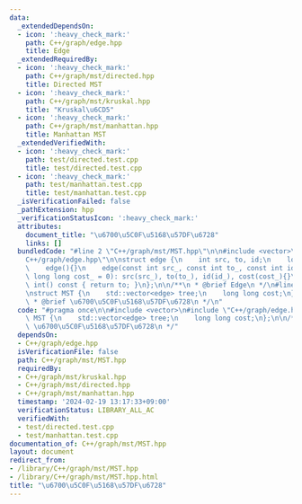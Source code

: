 ```yaml
---
data:
  _extendedDependsOn:
  - icon: ':heavy_check_mark:'
    path: C++/graph/edge.hpp
    title: Edge
  _extendedRequiredBy:
  - icon: ':heavy_check_mark:'
    path: C++/graph/mst/directed.hpp
    title: Directed MST
  - icon: ':heavy_check_mark:'
    path: C++/graph/mst/kruskal.hpp
    title: "Kruskal\u6CD5"
  - icon: ':heavy_check_mark:'
    path: C++/graph/mst/manhattan.hpp
    title: Manhattan MST
  _extendedVerifiedWith:
  - icon: ':heavy_check_mark:'
    path: test/directed.test.cpp
    title: test/directed.test.cpp
  - icon: ':heavy_check_mark:'
    path: test/manhattan.test.cpp
    title: test/manhattan.test.cpp
  _isVerificationFailed: false
  _pathExtension: hpp
  _verificationStatusIcon: ':heavy_check_mark:'
  attributes:
    document_title: "\u6700\u5C0F\u5168\u57DF\u6728"
    links: []
  bundledCode: "#line 2 \"C++/graph/mst/MST.hpp\"\n\n#include <vector>\n#line 2 \"\
    C++/graph/edge.hpp\"\n\nstruct edge {\n    int src, to, id;\n    long long cost;\n\
    \    edge(){}\n    edge(const int src_, const int to_, const int id_ = -1, const\
    \ long long cost_ = 0): src(src_), to(to_), id(id_), cost(cost_){}\n    operator\
    \ int() const { return to; }\n};\n\n/**\n * @brief Edge\n */\n#line 5 \"C++/graph/mst/MST.hpp\"\
    \nstruct MST {\n    std::vector<edge> tree;\n    long long cost;\n};\n\n/**\n\
    \ * @brief \u6700\u5C0F\u5168\u57DF\u6728\n */\n"
  code: "#pragma once\n\n#include <vector>\n#include \"C++/graph/edge.hpp\"\nstruct\
    \ MST {\n    std::vector<edge> tree;\n    long long cost;\n};\n\n/**\n * @brief\
    \ \u6700\u5C0F\u5168\u57DF\u6728\n */"
  dependsOn:
  - C++/graph/edge.hpp
  isVerificationFile: false
  path: C++/graph/mst/MST.hpp
  requiredBy:
  - C++/graph/mst/kruskal.hpp
  - C++/graph/mst/directed.hpp
  - C++/graph/mst/manhattan.hpp
  timestamp: '2024-02-19 13:17:33+09:00'
  verificationStatus: LIBRARY_ALL_AC
  verifiedWith:
  - test/directed.test.cpp
  - test/manhattan.test.cpp
documentation_of: C++/graph/mst/MST.hpp
layout: document
redirect_from:
- /library/C++/graph/mst/MST.hpp
- /library/C++/graph/mst/MST.hpp.html
title: "\u6700\u5C0F\u5168\u57DF\u6728"
---
```

